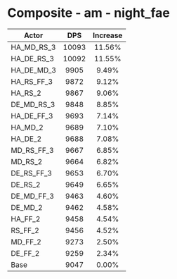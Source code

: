 # Composite - am - night_fae
| Actor | DPS | Increase |
|---|:---:|:---:|
|HA_MD_RS_3|10093|11.56%|
|HA_DE_RS_3|10092|11.55%|
|HA_DE_MD_3|9905|9.49%|
|HA_RS_FF_3|9872|9.12%|
|HA_RS_2|9867|9.06%|
|DE_MD_RS_3|9848|8.85%|
|HA_DE_FF_3|9693|7.14%|
|HA_MD_2|9689|7.10%|
|HA_DE_2|9688|7.08%|
|MD_RS_FF_3|9667|6.85%|
|MD_RS_2|9664|6.82%|
|DE_RS_FF_3|9653|6.70%|
|DE_RS_2|9649|6.65%|
|DE_MD_FF_3|9463|4.60%|
|DE_MD_2|9462|4.58%|
|HA_FF_2|9458|4.54%|
|RS_FF_2|9456|4.52%|
|MD_FF_2|9273|2.50%|
|DE_FF_2|9259|2.34%|
|Base|9047|0.00%|
